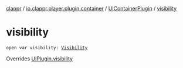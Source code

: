 [clappr](../../index.md) / [io.clappr.player.plugin.container](../index.md) / [UIContainerPlugin](index.md) / [visibility](./visibility.md)

# visibility

`open var visibility: `[`Visibility`](../../io.clappr.player.plugin/-u-i-plugin/-visibility/index.md)

Overrides [UIPlugin.visibility](../../io.clappr.player.plugin/-u-i-plugin/visibility.md)

